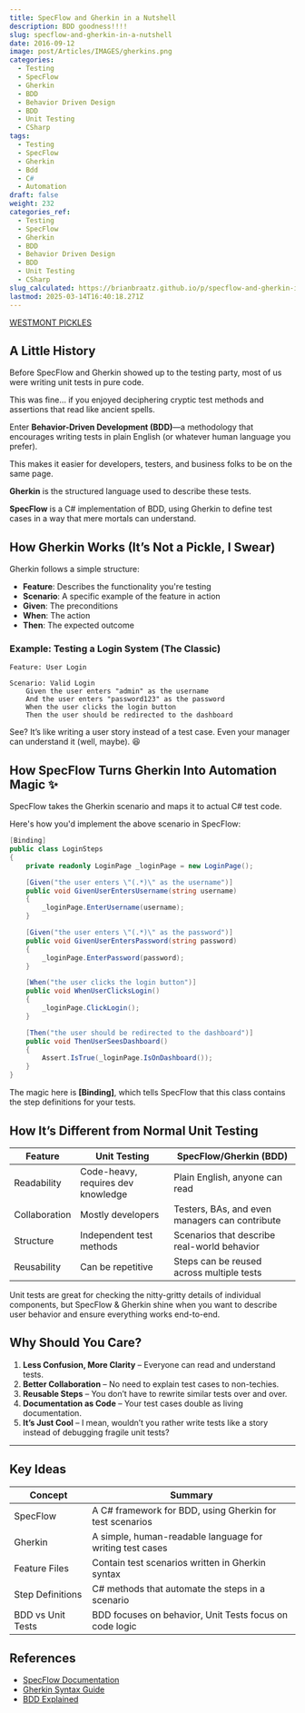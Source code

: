 ```yaml
---
title: SpecFlow and Gherkin in a Nutshell
description: BDD goodness!!!!
slug: specflow-and-gherkin-in-a-nutshell
date: 2016-09-12
image: post/Articles/IMAGES/gherkins.png
categories:
  - Testing
  - SpecFlow
  - Gherkin
  - BDD
  - Behavior Driven Design
  - BDD
  - Unit Testing
  - CSharp
tags:
  - Testing
  - SpecFlow
  - Gherkin
  - Bdd
  - C#
  - Automation
draft: false
weight: 232
categories_ref:
  - Testing
  - SpecFlow
  - Gherkin
  - BDD
  - Behavior Driven Design
  - BDD
  - Unit Testing
  - CSharp
slug_calculated: https://brianbraatz.github.io/p/specflow-and-gherkin-in-a-nutshell
lastmod: 2025-03-14T16:40:18.271Z
---
```

[WESTMONT PICKLES](https://www.westmontpickles.com/)

<!-- # SpecFlow and Gherkin in a Nutshell

If you've ever felt like writing unit tests is about as fun as watching paint dry, then let me introduce you to **SpecFlow** and **Gherkin**—the dynamic duo that makes testing feel less like a chore and more like storytelling. 🚀 -->

## A Little History

Before SpecFlow and Gherkin showed up to the testing party, most of us were writing unit tests in pure code.

This was fine… if you enjoyed deciphering cryptic test methods and assertions that read like ancient spells.

Enter **Behavior-Driven Development (BDD)**—a methodology that encourages writing tests in plain English (or whatever human language you prefer).

This makes it easier for developers, testers, and business folks to be on the same page.

**Gherkin** is the structured language used to describe these tests.

**SpecFlow** is a C# implementation of BDD, using Gherkin to define test cases in a way that mere mortals can understand.

## How Gherkin Works (It’s Not a Pickle, I Swear)

Gherkin follows a simple structure:

* **Feature**: Describes the functionality you're testing
* **Scenario**: A specific example of the feature in action
* **Given**: The preconditions
* **When**: The action
* **Then**: The expected outcome

### Example: Testing a Login System (The Classic)

```gherkin
Feature: User Login

Scenario: Valid Login
    Given the user enters "admin" as the username
    And the user enters "password123" as the password
    When the user clicks the login button
    Then the user should be redirected to the dashboard
```

See? It’s like writing a user story instead of a test case. Even your manager can understand it (well, maybe). 😆

## How SpecFlow Turns Gherkin Into Automation Magic ✨

SpecFlow takes the Gherkin scenario and maps it to actual C# test code.

Here's how you'd implement the above scenario in SpecFlow:

```csharp
[Binding]
public class LoginSteps
{
    private readonly LoginPage _loginPage = new LoginPage();

    [Given("the user enters \"(.*)\" as the username")]
    public void GivenUserEntersUsername(string username)
    {
        _loginPage.EnterUsername(username);
    }

    [Given("the user enters \"(.*)\" as the password")]
    public void GivenUserEntersPassword(string password)
    {
        _loginPage.EnterPassword(password);
    }

    [When("the user clicks the login button")]
    public void WhenUserClicksLogin()
    {
        _loginPage.ClickLogin();
    }

    [Then("the user should be redirected to the dashboard")]
    public void ThenUserSeesDashboard()
    {
        Assert.IsTrue(_loginPage.IsOnDashboard());
    }
}
```

The magic here is **\[Binding]**, which tells SpecFlow that this class contains the step definitions for your tests.

## How It’s Different from Normal Unit Testing

| Feature       | Unit Testing                       | SpecFlow/Gherkin (BDD)                         |
| ------------- | ---------------------------------- | ---------------------------------------------- |
| Readability   | Code-heavy, requires dev knowledge | Plain English, anyone can read                 |
| Collaboration | Mostly developers                  | Testers, BAs, and even managers can contribute |
| Structure     | Independent test methods           | Scenarios that describe real-world behavior    |
| Reusability   | Can be repetitive                  | Steps can be reused across multiple tests      |

Unit tests are great for checking the nitty-gritty details of individual components, but SpecFlow & Gherkin shine when you want to describe user behavior and ensure everything works end-to-end.

## Why Should You Care?

1. **Less Confusion, More Clarity** – Everyone can read and understand tests.
2. **Better Collaboration** – No need to explain test cases to non-techies.
3. **Reusable Steps** – You don’t have to rewrite similar tests over and over.
4. **Documentation as Code** – Your test cases double as living documentation.
5. **It’s Just Cool** – I mean, wouldn’t you rather write tests like a story instead of debugging fragile unit tests?

<!-- ## Wrapping It Up 🎁

SpecFlow and Gherkin make testing feel more human. Instead of cryptic assertions, you’re writing scenarios that describe real-world use cases. It’s like storytelling for developers—except with fewer dragons (unless you’re testing a game). 🐉

If you haven’t tried it yet, give it a shot. Your future self will thank you! -->

***

## Key Ideas

| Concept           | Summary                                                  |
| ----------------- | -------------------------------------------------------- |
| SpecFlow          | A C# framework for BDD, using Gherkin for test scenarios |
| Gherkin           | A simple, human-readable language for writing test cases |
| Feature Files     | Contain test scenarios written in Gherkin syntax         |
| Step Definitions  | C# methods that automate the steps in a scenario         |
| BDD vs Unit Tests | BDD focuses on behavior, Unit Tests focus on code logic  |

## References

* [SpecFlow Documentation](https://specflow.org/documentation/)
* [Gherkin Syntax Guide](https://cucumber.io/docs/gherkin/)
* [BDD Explained](https://martinfowler.com/articles/bdd.html)
